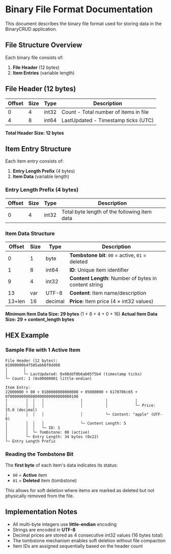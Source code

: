 # Binary File Format Documentation

This document describes the binary file format used for storing data in the BinaryCRUD application.

## File Structure Overview

Each binary file consists of:

1. **File Header** (12 bytes)
2. **Item Entries** (variable length)

## File Header (12 bytes)

| Offset | Size | Type  | Description                           |
| ------ | ---- | ----- | ------------------------------------- |
| 0      | 4    | int32 | Count - Total number of items in file |
| 4      | 8    | int64 | LastUpdated - Timestamp ticks (UTC)   |

**Total Header Size: 12 bytes**

## Item Entry Structure

Each item entry consists of:

1. **Entry Length Prefix** (4 bytes)
2. **Item Data** (variable length)

### Entry Length Prefix (4 bytes)

| Offset | Size | Type  | Description                                  |
| ------ | ---- | ----- | -------------------------------------------- |
| 0      | 4    | int32 | Total byte length of the following item data |

### Item Data Structure

| Offset | Size | Type    | Description                                           |
| ------ | ---- | ------- | ----------------------------------------------------- |
| 0      | 1    | byte    | **Tombstone bit**: `00` = active, `01` = deleted      |
| 1      | 8    | int64   | **ID**: Unique item identifier                        |
| 9      | 4    | int32   | **Content Length**: Number of bytes in content string |
| 13     | var  | UTF-8   | **Content**: Item name/description                    |
| 13+len | 16   | decimal | **Price**: Item price (4 × int32 values)              |

**Minimum Item Data Size: 29 bytes** (1 + 8 + 4 + 0 + 16)
**Actual Item Data Size: 29 + content_length bytes**

## HEX Example

### Sample File with 1 Active Item

```
File Header (12 bytes):
01000000b4f505abb6f0dd08
│       │
│       └─ LastUpdated: 0x08ddf0b6ab05f5b4 (timestamp ticks)
└─ Count: 1 (0x00000001 little-endian)

Item Entry:
22000000 + 00 + 0100000000000000 + 05000000 + 6170706c65 + 0f000000000000000000000000000100
│        │  │   │                │          │            │
│        │  │   │                │          │            └─ Price: 15.0 (decimal)
│        │  │   │                │          └─ Content: "apple" (UTF-8)
│        │  │   │                └─ Content Length: 5
│        │  │   └─ ID: 1
│        │  └─ Tombstone: 00 (active)
│        └─ Entry Length: 34 bytes (0x22)
└─ Entry Length Prefix
```

### Reading the Tombstone Bit

The **first byte** of each item's data indicates its status:

- `00` = **Active** item
- `01` = **Deleted** item (tombstone)

This allows for soft deletion where items are marked as deleted but not physically removed from the file.

## Implementation Notes

- All multi-byte integers use **little-endian** encoding
- Strings are encoded in **UTF-8**
- Decimal prices are stored as 4 consecutive int32 values (16 bytes total)
- The tombstone mechanism enables soft deletion without file compaction
- Item IDs are assigned sequentially based on the header count
